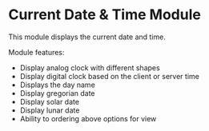 Current Date & Time Module
==========================

This module displays the current date and time.

Module features:
- Display analog clock with different shapes
- Display digital clock based on the client or server time
- Displays the day name
- Display gregorian date
- Display solar date
- Display lunar date
- Ability to ordering above options for view
